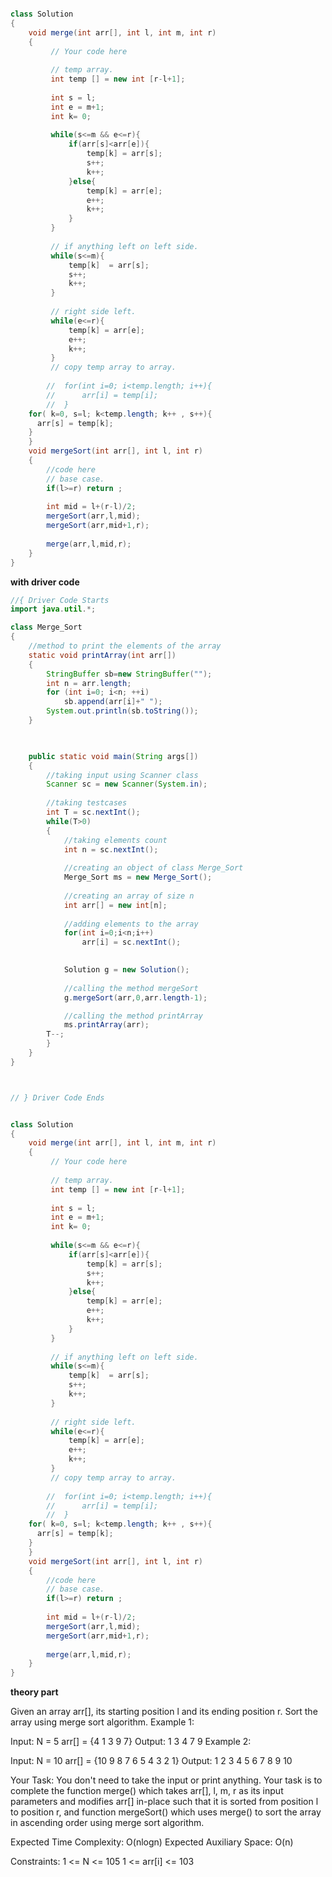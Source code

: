 ```java

class Solution
{
    void merge(int arr[], int l, int m, int r)
    {
         // Your code here
         
         // temp array.
         int temp [] = new int [r-l+1];
         
         int s = l;
         int e = m+1;
         int k= 0;
         
         while(s<=m && e<=r){
             if(arr[s]<arr[e]){
                 temp[k] = arr[s];
                 s++;
                 k++;
             }else{
                 temp[k] = arr[e];
                 e++;
                 k++;
             }
         }
         
         // if anything left on left side.
         while(s<=m){
             temp[k]  = arr[s];
             s++;
             k++;
         }
         
         // right side left. 
         while(e<=r){
             temp[k] = arr[e];
             e++;
             k++;
         }
         // copy temp array to array.
         
        //  for(int i=0; i<temp.length; i++){
        //      arr[i] = temp[i];
        //  }
    for( k=0, s=l; k<temp.length; k++ , s++){
      arr[s] = temp[k];
    }
    }
    void mergeSort(int arr[], int l, int r)
    {
        //code here
        // base case. 
        if(l>=r) return ;
        
        int mid = l+(r-l)/2;
        mergeSort(arr,l,mid);
        mergeSort(arr,mid+1,r);
        
        merge(arr,l,mid,r);
    }
}
```

**with driver code**
```java
//{ Driver Code Starts
import java.util.*;

class Merge_Sort
{
    //method to print the elements of the array
	static void printArray(int arr[])
    {
        StringBuffer sb=new StringBuffer("");
        int n = arr.length;
        for (int i=0; i<n; ++i)
            sb.append(arr[i]+" ");
        System.out.println(sb.toString());
    }

    

	public static void main(String args[])
	{
	    //taking input using Scanner class
		Scanner sc = new Scanner(System.in);
		
		//taking testcases
		int T = sc.nextInt();
		while(T>0)
		{
		    //taking elements count
			int n = sc.nextInt();
			
			//creating an object of class Merge_Sort
			Merge_Sort ms = new Merge_Sort();
			
			//creating an array of size n
			int arr[] = new int[n];
			
			//adding elements to the array
			for(int i=0;i<n;i++)
				arr[i] = sc.nextInt();

            
			Solution g = new Solution();
			
			//calling the method mergeSort
			g.mergeSort(arr,0,arr.length-1);

            //calling the method printArray
			ms.printArray(arr);
		T--;
		}
	}
}



// } Driver Code Ends


class Solution
{
    void merge(int arr[], int l, int m, int r)
    {
         // Your code here
         
         // temp array.
         int temp [] = new int [r-l+1];
         
         int s = l;
         int e = m+1;
         int k= 0;
         
         while(s<=m && e<=r){
             if(arr[s]<arr[e]){
                 temp[k] = arr[s];
                 s++;
                 k++;
             }else{
                 temp[k] = arr[e];
                 e++;
                 k++;
             }
         }
         
         // if anything left on left side.
         while(s<=m){
             temp[k]  = arr[s];
             s++;
             k++;
         }
         
         // right side left. 
         while(e<=r){
             temp[k] = arr[e];
             e++;
             k++;
         }
         // copy temp array to array.
         
        //  for(int i=0; i<temp.length; i++){
        //      arr[i] = temp[i];
        //  }
    for( k=0, s=l; k<temp.length; k++ , s++){
      arr[s] = temp[k];
    }
    }
    void mergeSort(int arr[], int l, int r)
    {
        //code here
        // base case. 
        if(l>=r) return ;
        
        int mid = l+(r-l)/2;
        mergeSort(arr,l,mid);
        mergeSort(arr,mid+1,r);
        
        merge(arr,l,mid,r);
    }
}

```





**theory part**

Given an array arr[], its starting position l and its ending position r. Sort the array using merge sort algorithm.
Example 1:

Input:
N = 5
arr[] = {4 1 3 9 7}
Output:
1 3 4 7 9
Example 2:

Input:
N = 10
arr[] = {10 9 8 7 6 5 4 3 2 1}
Output:
1 2 3 4 5 6 7 8 9 10

Your Task:
You don't need to take the input or print anything. Your task is to complete the function merge() which takes arr[], l, m, r as its input parameters and modifies arr[] in-place such that it is sorted from position l to position r, and function mergeSort() which uses merge() to sort the array in ascending order using merge sort algorithm.

Expected Time Complexity: O(nlogn) 
Expected Auxiliary Space: O(n)

Constraints:
1 <= N <= 105
1 <= arr[i] <= 103